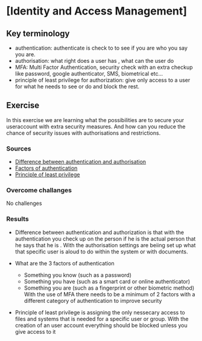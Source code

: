 # [Identity and Access Management]



## Key terminology
- authentication: authenticate is check to to see if you are who you say you are. 
- authorisation: what right does a user has , what can the user do
- MFA: Multi Factor Authentication, security check with an extra checkup like password, google authenticator, SMS, biometrical etc...
- principle of least privilege for authorization: give only access to a user for what he needs to see or do and block the rest.

## Exercise
In this exercise we are learning what the possibilities are to secure your useraccount with extra security measures. And how can you reduce the chance of security issues with authorisations and restrictions. 

### Sources
- [Difference between authentication and authorisation](https://www.sailpoint.com/identity-library/difference-between-authentication-and-authorization/#:~:text=So%2C%20what%20is%20the%20difference,a%20user%20has%20access%20to.)
- [Factors of authentication](http://pearsonitcertification.com/articles/article.aspx?p=1718488)
- [Principle of least privilege](https://www.cyberark.com/what-is/least-privilege/)

### Overcome challanges
No challenges

### Results
- Difference between authentication and authorization is that with the authentication you check up on the person if he is the actual person that he says that he is . With the authorisation settings are beiing set up what that specific user is aloud to do within the system or with documents.

- What are the 3 factors of authentication 
    - Something you know (such as a password)
    - Something you have (such as a smart card or online authenticator)
    - Something you are (such as a fingerprint or other biometric method)
    With the use of MFA there needs to be a minimum of 2 factors with a different category of authentication to improve security

- Principle of least privilege is assigning the only nessecary access to files and systems that is needed for a specific user or group. With the creation of an user account everything should be blocked unless you give access to it
